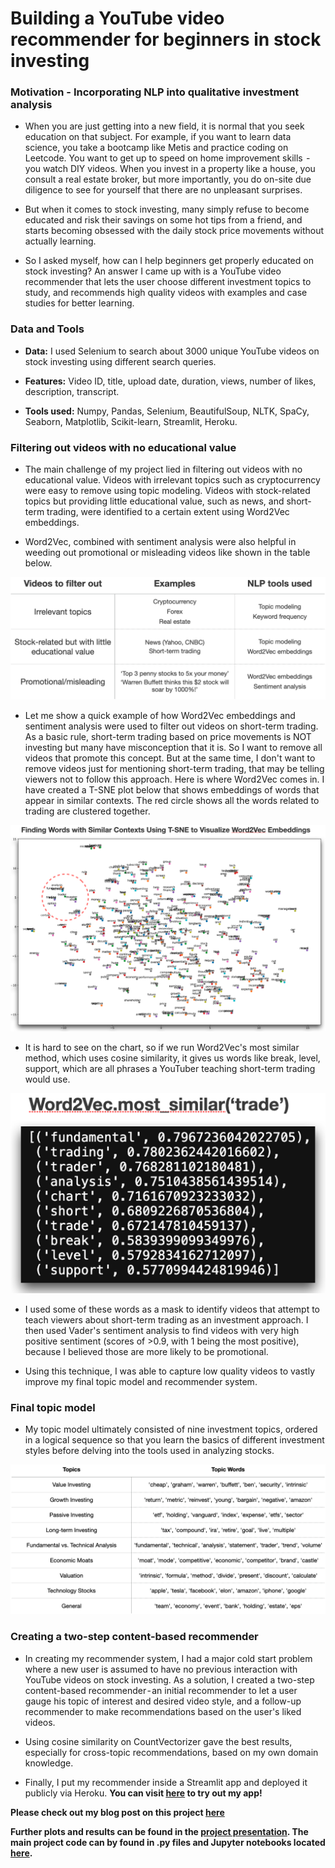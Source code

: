 # Building a YouTube video recommender for beginners in stock investing

### Motivation - Incorporating NLP into qualitative investment analysis

- When you are just getting into a new field, it is normal that you seek education on that subject. For example, if you want to learn data science, you take a bootcamp like Metis and practice coding on Leetcode. You want to get up to speed on home improvement skills  - you watch DIY videos. When you invest in a property like a house, you consult a real estate broker, but more importantly, you do on-site due diligence to see for yourself that there are no unpleasant surprises.

- But when it comes to stock investing, many simply refuse to become educated and risk their savings on some hot tips from a friend, and starts becoming obsessed with the daily stock price movements without actually learning.

- So I asked myself, how can I help beginners get properly educated on stock investing? An answer I came up with is a YouTube video recommender that lets the user choose different investment topics to study, and recommends high quality videos with examples and case studies for better learning.

### Data and Tools 

- **Data:** I used Selenium to search about 3000 unique YouTube videos on stock investing using different search queries.

- **Features:** Video ID, title, upload date, duration, views, number of likes, description, transcript.
 
- **Tools used:** Numpy, Pandas, Selenium, BeautifulSoup, NLTK, SpaCy, Seaborn, Matplotlib, Scikit-learn, Streamlit, Heroku.

### Filtering out videos with no educational value

- The main challenge of my project lied in filtering out videos with no educational value. Videos with irrelevant topics such as cryptocurrency were easy to remove using topic modeling. Videos with stock-related topics but providing little educational value, such as news, and short-term trading, were identified to a certain extent using Word2Vec embeddings.

- Word2Vec, combined with sentiment analysis were also helpful in weeding out promotional or misleading videos like shown in the table below. 

![](Charts/filtered_videos.png)

- Let me show a quick example of how Word2Vec embeddings and sentiment analysis were used to filter out videos on short-term trading. As a basic rule, short-term trading based on price movements is NOT investing but many have misconception that it is. So I want to remove all videos that promote this concept. But at the same time, I don't want to remove videos just for mentioning short-term trading, that may be telling viewers not to follow this approach. Here is where Word2Vec comes in. I have created a T-SNE plot below that shows embeddings of words that appear in similar contexts. The red circle shows all the words related to trading are clustered together.

![](Charts/word2vec.png)

- It is hard to see on the chart, so if we run Word2Vec's most similar method, which uses cosine similarity, it gives us words like break, level, support, which are all phrases a YouTuber teaching short-term trading would use.

![](Charts/word2vec_similar.png)

- I used some of these words as a mask to identify videos that attempt to teach viewers about short-term trading as an investment approach. I then used Vader's sentiment analysis to find videos with very high positive sentiment (scores of >0.9, with 1 being the most positive), because I believed those are more likely to be promotional.

- Using this technique, I was able to capture low quality videos to vastly improve my final topic model and recommender system.

### Final topic model

- My topic model ultimately consisted of nine investment topics, ordered in a logical sequence so that you learn the basics of different investment styles before delving into the tools used in analyzing stocks.

![](Charts/topic_model.png)

### Creating a two-step content-based recommender

- In creating my recommender system, I had a major cold start problem where a new user is assumed to have no previous interaction with YouTube videos on stock investing. As a solution, I created a two-step content-based recommender - an initial recommender to let a user gauge his topic of interest and desired video style, and a follow-up recommender to make recommendations based on the user's liked videos. 

- Using cosine similarity on CountVectorizer gave the best results, especially for cross-topic recommendations, based on my own domain knowledge.

- Finally, I put my recommender inside a Streamlit app and deployed it publicly via Heroku. **You can visit [here](https://stockinvestingvideorec.herokuapp.com/) to try out my app!** 

**Please check out my blog post on this project [here](https://mikechoi90.medium.com/youtube-video-recommender-for-beginners-in-stock-investing-3c3ddde8b94d)**

**Further plots and results can be found in the [project presentation](Presentation/Metis_Project5_PPT_vF.pdf). The main project code can by found in .py files and Jupyter notebooks located [here](Code).**